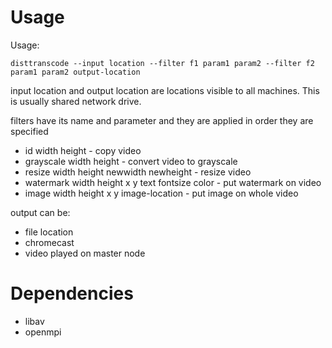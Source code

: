 
# Usage 

Usage:

    disttranscode --input location --filter f1 param1 param2 --filter f2 param1 param2 output-location

input location and output location are locations visible to all machines. This is usually shared network drive. 

filters have its name and parameter and they are applied in order they are specified 

* id width height - copy video 
* grayscale width height - convert video to grayscale 
* resize width height newwidth newheight - resize video 
* watermark width height x y text fontsize color - put watermark on video
* image width height x y image-location - put image on whole video 

output can be:

* file location 
* chromecast 
* video played on master node 

# Dependencies

* libav
* openmpi